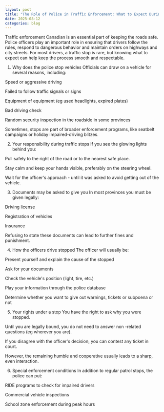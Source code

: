 ```yaml
---
layout: post
title: "The Role of Police in Traffic Enforcement: What to Expect During a Stop"
date: 2025-08-12
categories: blog
---
```


Traffic enforcement Canadian is an essential part of keeping the roads safe. Police officers play an important role in ensuring that drivers follow the rules, respond to dangerous behavior and maintain orders on highways and city streets. For most drivers, a traffic stop is rare, but knowing what to expect can help keep the process smooth and respectable.

1. Why does the police stop vehicles
Officials can draw on a vehicle for several reasons, including:

Speed or aggressive driving

Failed to follow traffic signals or signs

Equipment of equipment (eg used headlights, expired plates)

Bad driving check

Random security inspection in the roadside in some provinces

Sometimes, stops are part of broader enforcement programs, like seatbelt campaigns or holiday impaired-driving blitzes.

2. Your responsibility during traffic stops
If you see the glowing lights behind you:

Pull safely to the right of the road or to the nearest safe place.

Stay calm and keep your hands visible, preferably on the steering wheel.

Wait for the officer's approach - until it was asked to avoid getting out of the vehicle.

3. Documents may be asked to give you
In most provinces you must be given legally:

Driving license

Registration of vehicles

Insurance

Refusing to state these documents can lead to further fines and punishment.

4. How the officers drive stopped
The officer will usually be:

Present yourself and explain the cause of the stopped

Ask for your documents

Check the vehicle's position (light, tire, etc.)

Play your information through the police database

Determine whether you want to give out warnings, tickets or subpoena or not

5. Your rights under a stop
You have the right to ask why you were stopped.

Until you are legally bound, you do not need to answer non -related questions (eg wherever you are).

If you disagree with the officer's decision, you can contest any ticket in court.

However, the remaining humble and cooperative usually leads to a sharp, even interaction.

6. Special enforcement conditions
In addition to regular patrol stops, the police can put:

RIDE programs to check for impaired drivers

Commercial vehicle inspections

School zone enforcement during peak hours